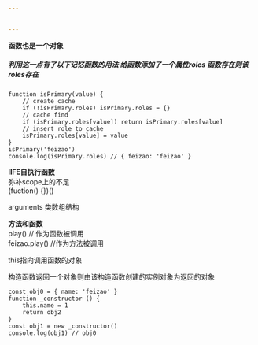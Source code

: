 ```yaml
---


---
```


<p><strong>函数也是一个对象</strong></p>
<h5 id="利用这一点有了以下记忆函数的用法-给函数添加了一个属性roles-函数存在则该roles存在">利用这一点有了以下记忆函数的用法 给函数添加了一个属性roles 函数存在则该roles存在</h5>
<pre><code>function isPrimary(value) {
    // create cache
    if (!isPrimary.roles) isPrimary.roles = {}
    // cache find
    if (isPrimary.roles[value]) return isPrimary.roles[value]
    // insert role to cache
    isPrimary.roles[value] = value
}
isPrimary('feizao')
console.log(isPrimary.roles) // { feizao: 'feizao' }
</code></pre>
<p><strong>IIFE自执行函数</strong><br>
弥补scope上的不足<br>
(fuction() {})()</p>
<p>arguments 类数组结构</p>
<p><strong>方法和函数</strong><br>
play() // 作为函数被调用<br>
feizao.play() //作为方法被调用</p>
<p>this指向调用函数的对象</p>
<p>构造函数返回一个对象则由该构造函数创建的实例对象为返回的对象</p>
<pre><code>const obj0 = { name: 'feizao' }
function _constructor () {
	this.name = 1
	return obj2
}
const obj1 = new _constructor()
console.log(obj1) // obj0
</code></pre>

